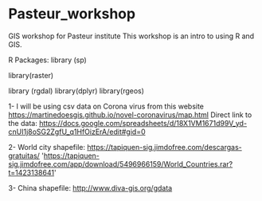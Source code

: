 # Pasteur_workshop
GIS workshop for Pasteur institute
This workshop is an intro to using R and GIS.

R Packages:
library (sp)

library(raster)

library (rgdal)
library(dplyr) 
library(rgeos)

1- I will be using csv data on Corona virus from this website https://martinedoesgis.github.io/novel-coronavirus/map.html
Direct link to the data: https://docs.google.com/spreadsheets/d/18X1VM1671d99V_yd-cnUI1j8oSG2ZgfU_q1HfOizErA/edit#gid=0


2- World city shapefile: https://tapiquen-sig.jimdofree.com/descargas-gratuitas/
'https://tapiquen-sig.jimdofree.com/app/download/5496966159/World_Countries.rar?t=1423138641'

3- China shapefile: http://www.diva-gis.org/gdata
